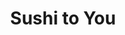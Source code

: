 ---
layout: place
title: Sushi to You
permalink: /iowa/sioux-center/sushi-to-you.html
stateAbbr: IA
stateName: Iowa
cityName: Sioux Center
seo:
  type: restaurant
  links: https://www.sushitoyou.shop/
place_id: ChIJoTPqy5czjIcRpi7gmWgYG9Q
photos:
  - name: >-
      places/ChIJoTPqy5czjIcRpi7gmWgYG9Q/photos/AeeoHcKEjB2o-jmHzANeDGktP8iw-uGRWNTn6e8a_Z-RhbYGJg8NmDWVE-5me-Mk0S2Wn2rsZVqTadiaj8oneeHcxFlLREDO_lfCw8Itkz1Gw1YF7RFQ0q_9l8B27Ezr1Unnj3lzxH3HciwNx3Mh_9YGuDGuKKLWx6GAWLTgdIggIzdHUQuIi2TTSXZJ8p4Hx2jdDDeYeUpDE0-V9JnyXyIuySSS16GENTdJbUDdPKQMglD25URTRb5T1KoTkk0a3eRnlTUFSVgElei0EBnnTl8rz_Foz1RHItGhlYbE3WHLeU5FaQ
    widthPx: 2432
    heightPx: 3130
    authorAttributions:
      - displayName: Sushi to You
        uri: https://maps.google.com/maps/contrib/105266605789411016334
        photoUri: >-
          https://lh3.googleusercontent.com/a-/ALV-UjWqRYOVyCRnGcYHdkXWMUJUBpukLuJWSuEki63-P_85W2VPi9Y=s100-p-k-no-mo
    flagContentUri: >-
      https://www.google.com/local/imagery/report/?cb_client=maps_api_places.places_api&image_key=!1e10!2sAF1QipOk81iXuxcRkDlxsQ63b71qgZtIKdmE3a72RZiN&hl=en-US
    googleMapsUri: >-
      https://www.google.com/maps/place//data=!3m4!1e2!3m2!1sAF1QipOk81iXuxcRkDlxsQ63b71qgZtIKdmE3a72RZiN!2e10!4m2!3m1!1s0x878c3397cbea33a1:0xd41b186899e02ea6
  - name: >-
      places/ChIJoTPqy5czjIcRpi7gmWgYG9Q/photos/AeeoHcJ73gpNDczXda61XzxYfQ7yWsEdJoQybSY6GTLIniqS20FnT7vhChc5Tl8NJtWu0G-KSI2SbAQO-7TRnyrURNBindqlN6sITPlrrRbDz8dd_cyFU_TMrcQCFgv99R6HbliCldN5425Y38PmNda-B7h3a1S_CndjePe2ebHqHhG4WaHh87XaeoRFnpeenmqzHdbwqUOZKQBoICDTtOMryARd3nn1Hu0GqDf5tGj3zx1WMH9WYR94kIO19DqRLVrboNmo20-QxSc3YEgjWB8zJUuctrvkvPpIia-8iD1RYzDyUbZa9G1L5pYG7oZfzs1c2dHP2AuuboT-WSJZFHcXdpk5G-hQa99aaQyHauXFnlpJK_A1rnChWBpCIJLpwj-cbJrCclptt0jsM8PPST67tS1gboj2CFVtPPOnB9WTgSC56Q
    widthPx: 3024
    heightPx: 4032
    authorAttributions:
      - displayName: Ashley Van Essendelft
        uri: https://maps.google.com/maps/contrib/113649972204724498135
        photoUri: >-
          https://lh3.googleusercontent.com/a-/ALV-UjU4rF2xLI-xl-VDwgH8NEOcUsvp50Itb-0K5WNMpj2Th9QXEVMrNg=s100-p-k-no-mo
    flagContentUri: >-
      https://www.google.com/local/imagery/report/?cb_client=maps_api_places.places_api&image_key=!1e10!2sCIHM0ogKEICAgICB2uqbPA&hl=en-US
    googleMapsUri: >-
      https://www.google.com/maps/place//data=!3m4!1e2!3m2!1sCIHM0ogKEICAgICB2uqbPA!2e10!4m2!3m1!1s0x878c3397cbea33a1:0xd41b186899e02ea6
  - name: >-
      places/ChIJoTPqy5czjIcRpi7gmWgYG9Q/photos/AeeoHcLHVPt5rgz_B8Sh8rGxpfqvX2x1vW0FvdjuBYHDJdIfmZY5bTTsBTEQ9EzFmLyDJY5TC4lEUG9jIvfNxfFPT0z3txxPmFOm223SmNFfj4h0lZsZFs0vMKNJiiTTTkdg-fgoFtDyYQKjm84DGT0PdUWrRe57Rc-laK0w2--ufCTZfwUitUbBr7yyh_N4Yw3GijugdunIoOpQTG0fcayVLKHzgAkayrb_t-XpfOnDF7XnWygou5eDjQNKHNf3kmcuJLrc-m3XDiztKgeuUKffbqcMU0nXY4qvYBzGoS7rnhxgIA
    widthPx: 1284
    heightPx: 1458
    authorAttributions:
      - displayName: Sushi to You
        uri: https://maps.google.com/maps/contrib/105266605789411016334
        photoUri: >-
          https://lh3.googleusercontent.com/a-/ALV-UjWqRYOVyCRnGcYHdkXWMUJUBpukLuJWSuEki63-P_85W2VPi9Y=s100-p-k-no-mo
    flagContentUri: >-
      https://www.google.com/local/imagery/report/?cb_client=maps_api_places.places_api&image_key=!1e10!2sAF1QipNBY24Kq9lfFAzP_-ht8pXuX013F3ZgiBiCLLad&hl=en-US
    googleMapsUri: >-
      https://www.google.com/maps/place//data=!3m4!1e2!3m2!1sAF1QipNBY24Kq9lfFAzP_-ht8pXuX013F3ZgiBiCLLad!2e10!4m2!3m1!1s0x878c3397cbea33a1:0xd41b186899e02ea6
  - name: >-
      places/ChIJoTPqy5czjIcRpi7gmWgYG9Q/photos/AeeoHcJ6Yu6AtkcNdnJ3VIqGVwiUg4W9qqAA5TQFmWbA1DKZl3B7cowJ_NNEXdedR49HiTz4jZvSj08jUDPLozeTaWQlH_Q3oI_vmhVHhurUmwH9UnNszQyXLOKB82rJ5qsk10JEytMfa7-BtThmTCuM1CJwsnUFKR_otygbYQeU_E0ISj2FonOMeRzpdkaLaAKgPy9psHaWknw-qLpb0HeO0cgIx1mSzbCKMm3qNjps1wzHIAvk5BKRgjMArLsTljMO4NUBNqBmX1tks7ObzpXmBs-syWXuFJyXQD2CW-LSlmeJVcVQhI_5qAGmtr9663c20PyWHZ-7patYA_b5agd9bav2x0vQ48yNd6bIwjhbXDGTbaCNAeOz9cxAPNl4T3EOYtyzshXmNdbGP4D0sqjeWDzX-GSojQq1WSbd84RnQGnRcg
    widthPx: 2250
    heightPx: 4000
    authorAttributions:
      - displayName: Eddy Mercury
        uri: https://maps.google.com/maps/contrib/111771812192942987997
        photoUri: >-
          https://lh3.googleusercontent.com/a-/ALV-UjVjsrQzBa9Kyfow7hQD2fSqZWf_023vunVkZmTXZMUa4pCdIogf=s100-p-k-no-mo
    flagContentUri: >-
      https://www.google.com/local/imagery/report/?cb_client=maps_api_places.places_api&image_key=!1e10!2sCIHM0ogKEICAgICBkcKCVQ&hl=en-US
    googleMapsUri: >-
      https://www.google.com/maps/place//data=!3m4!1e2!3m2!1sCIHM0ogKEICAgICBkcKCVQ!2e10!4m2!3m1!1s0x878c3397cbea33a1:0xd41b186899e02ea6
  - name: >-
      places/ChIJoTPqy5czjIcRpi7gmWgYG9Q/photos/AeeoHcIYrM00QkJAqKhuOFtbZvKztvFwltSQ-_xCmH0bq1SJeloE2Ap4vhwHFqlDZXlwo0VcEQRFRJ0ZxOPjEEByZT6gfDbHcg8NOonziju2Fb_6ZbmT4eOHjjYE26rePCOP1cTxNzskEzxWRkPD6TUrgNFMk7whrfz0O1CaUMJBdXiiNfiEzfiUo2dLou2jiboSmC3FMsHKqdeddtn4vaUoFVI1TnyzUkBesIPvvvjwvS5iwFMXulwElg_t8SjEVRcU0GH1T22L93KlUv9Yi7W6SrdbBmdLhVnY2v_grm313AxAeQ
    widthPx: 3024
    heightPx: 4032
    authorAttributions:
      - displayName: Sushi to You
        uri: https://maps.google.com/maps/contrib/105266605789411016334
        photoUri: >-
          https://lh3.googleusercontent.com/a-/ALV-UjWqRYOVyCRnGcYHdkXWMUJUBpukLuJWSuEki63-P_85W2VPi9Y=s100-p-k-no-mo
    flagContentUri: >-
      https://www.google.com/local/imagery/report/?cb_client=maps_api_places.places_api&image_key=!1e10!2sAF1QipM7qBqq-whHlf4BIKgKsyh825S-63tTEEzpPNCF&hl=en-US
    googleMapsUri: >-
      https://www.google.com/maps/place//data=!3m4!1e2!3m2!1sAF1QipM7qBqq-whHlf4BIKgKsyh825S-63tTEEzpPNCF!2e10!4m2!3m1!1s0x878c3397cbea33a1:0xd41b186899e02ea6
  - name: >-
      places/ChIJoTPqy5czjIcRpi7gmWgYG9Q/photos/AeeoHcLjYSxwM8gMpOkSVuTbGOag6yBHe__U8E8R88_U1Fkv25p6h4dfcwLq89HaCBpFL5SLnbxWegWfxIv7yxAewCztwHmWRJa8A4LJUNZumCgaIL5nmvPZwAr_lw1pI2XSIsCPAkS729-1bI_RcPYMcd93UIt8krxLVwOyvE-sWtAFmYJu563-nIu_t_MlZ27wptxC65bhTCJItn4eRrdOq0jZdWMYA2_bduhUm0NhyrNw_OHv2wc5ZCd006OVLkMcNBHLAhanyO3qLUGnEKOimRck5lUB5bgvLQqUvkQRKOZdeKhhn2Fyxjpw72X0jEandvRxrCUeSXBGyeKSOzUSnd29eYoZF0lut-9YeB2RKTVUxU4JXRU86MXMeYuVml6cA7d6RgxEgR6aBmj7UWGN-eDhdLD_BCya0ugABPeZ_QSp7iY
    widthPx: 4000
    heightPx: 2250
    authorAttributions:
      - displayName: Eddy Mercury
        uri: https://maps.google.com/maps/contrib/111771812192942987997
        photoUri: >-
          https://lh3.googleusercontent.com/a-/ALV-UjVjsrQzBa9Kyfow7hQD2fSqZWf_023vunVkZmTXZMUa4pCdIogf=s100-p-k-no-mo
    flagContentUri: >-
      https://www.google.com/local/imagery/report/?cb_client=maps_api_places.places_api&image_key=!1e10!2sCIHM0ogKEICAgICBkcKoyQE&hl=en-US
    googleMapsUri: >-
      https://www.google.com/maps/place//data=!3m4!1e2!3m2!1sCIHM0ogKEICAgICBkcKoyQE!2e10!4m2!3m1!1s0x878c3397cbea33a1:0xd41b186899e02ea6
  - name: >-
      places/ChIJoTPqy5czjIcRpi7gmWgYG9Q/photos/AeeoHcJsEJPvdDJGtvMG883FgjhWsE4OcWduVi5Z63E3x0XbRHzgEM1IPhVpgshOsVTmFV2mG2gjW_XAqpoQhxEZhZmjm2QP1j3BzlkC8132eRM65H0CUnzvvXaWVeii7YfPYPY5xcvxX978fXLXKqGCtMEYpRbgHwtp1eSZlFSqWKC6Cx_NUyah26Lj7sCqr-ACz3kAB1-IYKfaPA2VVKNX1ikUxB55TO4jWHfr4Qx3USEKyn14PpCUHFl8PflyFZG3zPxmL_sCsgJEy0JYpAYcyNhsi2hdzxXCpZSXsCA6P-FjbQ
    widthPx: 3851
    heightPx: 2980
    authorAttributions:
      - displayName: Sushi to You
        uri: https://maps.google.com/maps/contrib/105266605789411016334
        photoUri: >-
          https://lh3.googleusercontent.com/a-/ALV-UjWqRYOVyCRnGcYHdkXWMUJUBpukLuJWSuEki63-P_85W2VPi9Y=s100-p-k-no-mo
    flagContentUri: >-
      https://www.google.com/local/imagery/report/?cb_client=maps_api_places.places_api&image_key=!1e10!2sAF1QipNDyEiXO1HxDoG4RllIPuBoUmOYyp3aPPvyBStP&hl=en-US
    googleMapsUri: >-
      https://www.google.com/maps/place//data=!3m4!1e2!3m2!1sAF1QipNDyEiXO1HxDoG4RllIPuBoUmOYyp3aPPvyBStP!2e10!4m2!3m1!1s0x878c3397cbea33a1:0xd41b186899e02ea6
  - name: >-
      places/ChIJoTPqy5czjIcRpi7gmWgYG9Q/photos/AeeoHcKZZhwgKWaPvCYrHpxpYp0sFsg4RntWrVCS8gr8LKCYxK7b7tqreKv8aSD1Ub1G-Ou0OuTZ0ASdRQR_eBIKIP-ezPwj3Uh0RJqJ8RaRIRSnnCgmpFTGJkyV4LnSNtdlQXuioKRP2ddPEG_QYGnWmvTQGujM1KcVZ8wOOgxh0sADlbvR0w3KZVt-VdhMgxk-lMwWfVx4HEWZEaIedyzpdORAy8q1sRHrjStBCl-z76gieqRsO7KamdVRSz1m-G5wJmJOA2-vRL10F07hRudwblm61ONgyYFTIW6QZ1oTNepiuZhzek3rrzjXMMOfp4kBlP3pEzS73jow5tZoOPkhie2afI_q4M80uN-dnDmdbTCYU40crn709fAXT-Sx7vOokG_s3OGdYHwgV-k3L_0BeHWoBqDXFb1XY5qr_NPjCalW5Q
    widthPx: 4000
    heightPx: 2250
    authorAttributions:
      - displayName: Eddy Mercury
        uri: https://maps.google.com/maps/contrib/111771812192942987997
        photoUri: >-
          https://lh3.googleusercontent.com/a-/ALV-UjVjsrQzBa9Kyfow7hQD2fSqZWf_023vunVkZmTXZMUa4pCdIogf=s100-p-k-no-mo
    flagContentUri: >-
      https://www.google.com/local/imagery/report/?cb_client=maps_api_places.places_api&image_key=!1e10!2sCIHM0ogKEICAgICBkcybCg&hl=en-US
    googleMapsUri: >-
      https://www.google.com/maps/place//data=!3m4!1e2!3m2!1sCIHM0ogKEICAgICBkcybCg!2e10!4m2!3m1!1s0x878c3397cbea33a1:0xd41b186899e02ea6
  - name: >-
      places/ChIJoTPqy5czjIcRpi7gmWgYG9Q/photos/AeeoHcLzRoZ3CXwvCTh1-aQ2s4UDWpycPPa0sM3cTJr84BEUs7Mu_leuZ3a9B-vwDrJxefDW3vvBGNRnno6FHdg9VwzhylpFp7Ff2KPVBfnmiGSHGI96dROVhAzQHjnbplZoG2kuhBiEs6V4PNX-j8nEx1saQjVy_PE8Zszy-9qWjVRhLovuTLI5zPRgH7u36HdXb8R9sg2Zs7lwGndbN_kb82LLM2Fu7RH2SaeDMgeyx_OibLsWNR6B8deUu9IdbaOcddY4hglcc-suJ2wY2O1A19ohB8KdbVFtLMAi4cnCBp6uAAfUjhskJLMRmk6kab-PEV08DFSeFTOk9YJy9CGPO-etqT6mAbuicY-H7NygIRKBDCUt87Mi8B4RTIdDHobcuGMeSOBEjz8TYb1Jjmr9sKmepUoBbgE3kfn1ACCOoK2dTrk
    widthPx: 4000
    heightPx: 2250
    authorAttributions:
      - displayName: Eddy Mercury
        uri: https://maps.google.com/maps/contrib/111771812192942987997
        photoUri: >-
          https://lh3.googleusercontent.com/a-/ALV-UjVjsrQzBa9Kyfow7hQD2fSqZWf_023vunVkZmTXZMUa4pCdIogf=s100-p-k-no-mo
    flagContentUri: >-
      https://www.google.com/local/imagery/report/?cb_client=maps_api_places.places_api&image_key=!1e10!2sCIHM0ogKEICAgICBkcKyigE&hl=en-US
    googleMapsUri: >-
      https://www.google.com/maps/place//data=!3m4!1e2!3m2!1sCIHM0ogKEICAgICBkcKyigE!2e10!4m2!3m1!1s0x878c3397cbea33a1:0xd41b186899e02ea6
  - name: >-
      places/ChIJoTPqy5czjIcRpi7gmWgYG9Q/photos/AeeoHcLmWGiJ49n9nEu0hsNcWA0plqSMLh0OOO_g_9S_61waMRFNJZaLVQrUrjugJ6NKblYY4JoIXKWecb7yUWRyKA4s6VihS5NEIQAGhYKSVFqpvjbt2t3hqucR95Kxpuztt-9Z8iucCovrOjU6PdY2MyAoc1onDs5jruq0kyyt1hH3xNZ8PqFfDjG9Ar3pVYq7ZFVwgXZL50U25Djn5AdJKue3CXsaTKdFViMhPcecje-pa_7jXZ6crPuCd4sZ-7YlolnH0LK7E8zUAs1pmdyO4y3AuvrTIyDwXthVRAGZtVJRa_yFgysdbyU_SlnUN6fWTjtlYMTB6mIqsNQc0kiiD8oGVfpu19fRGxsSRjD79xmy6-2fomlYFxEU-16p_TPfvB_wJ3ZBOoqQb4Nj4ut262O4q9JF_SOYCAZ3sPeWlCNesog
    widthPx: 3024
    heightPx: 4032
    authorAttributions:
      - displayName: Kayla Visser
        uri: https://maps.google.com/maps/contrib/101013180717724791259
        photoUri: >-
          https://lh3.googleusercontent.com/a-/ALV-UjV4rabf94_O9EGP0wt3XXHJOzeSDceVPaLfylNTVEMtRxGrxpSm=s100-p-k-no-mo
    flagContentUri: >-
      https://www.google.com/local/imagery/report/?cb_client=maps_api_places.places_api&image_key=!1e10!2sCIHM0ogKEICAgIDBoqCItAE&hl=en-US
    googleMapsUri: >-
      https://www.google.com/maps/place//data=!3m4!1e2!3m2!1sCIHM0ogKEICAgIDBoqCItAE!2e10!4m2!3m1!1s0x878c3397cbea33a1:0xd41b186899e02ea6
address: 24 2nd St NE, Sioux Center, IA 51250, USA
street: 24 2nd St NE
city: Sioux Center
state: IA
zip: '51250'
country: USA
neighborhood: null
latitude: '43.078743'
longitude: '-96.175093'
accessibility_options:
  wheelchairAccessibleParking: true
  wheelchairAccessibleEntrance: true
  wheelchairAccessibleRestroom: true
  wheelchairAccessibleSeating: true
business_status: OPERATIONAL
name: Sushi to You
google_maps_links:
  directionsUri: >-
    https://www.google.com/maps/dir//''/data=!4m7!4m6!1m1!4e2!1m2!1m1!1s0x878c3397cbea33a1:0xd41b186899e02ea6!3e0
  placeUri: https://maps.google.com/?cid=15283836597949181606
  writeAReviewUri: >-
    https://www.google.com/maps/place//data=!4m3!3m2!1s0x878c3397cbea33a1:0xd41b186899e02ea6!12e1
  reviewsUri: >-
    https://www.google.com/maps/place//data=!4m4!3m3!1s0x878c3397cbea33a1:0xd41b186899e02ea6!9m1!1b1
  photosUri: >-
    https://www.google.com/maps/place//data=!4m3!3m2!1s0x878c3397cbea33a1:0xd41b186899e02ea6!10e5
primary_type: Restaurant
opening_hours:
  regular: null
  current: null
secondary_opening_hours:
  regular:
    weekdayDescriptions: null
    type: null
  current:
    weekdayDescriptions: null
    type: null
phone: (712) 449-6519
price_level: null
price_range: $10 &ndash; $20
rating: '4.9'
rating_count: 0
website: https://www.sushitoyou.shop/
description: >-
  Discover Sushi to You in Sioux Center, IA$$$Sushi to You in Sioux Center, IA,
  stands out as a welcoming spot for enjoying fresh Japanese-inspired cuisine in
  a relaxed setting. This casual eatery focuses on comforting dishes, healthy
  choices, and tasty small plates, making it ideal for anyone seeking a quick
  and satisfying meal. Its kid-friendly vibe and accessibility features, like
  easy parking and entrances, enhance the overall experience for families and
  groups. Patrons can opt for dine-in or takeout, perfect for those exploring
  sushi spots in the area. Whether you're in the mood for light, flavorful
  options or a convenient meal, this place delivers a comfortable atmosphere
  that caters to everyday dining needs.
generative_summary: >-
  Discover Sushi to You in Sioux Center, IA$$$Sushi to You in Sioux Center, IA,
  stands out as a welcoming spot for enjoying fresh Japanese-inspired cuisine in
  a relaxed setting. This casual eatery focuses on comforting dishes, healthy
  choices, and tasty small plates, making it ideal for anyone seeking a quick
  and satisfying meal. Its kid-friendly vibe and accessibility features, like
  easy parking and entrances, enhance the overall experience for families and
  groups. Patrons can opt for dine-in or takeout, perfect for those exploring
  sushi spots in the area. Whether you're in the mood for light, flavorful
  options or a convenient meal, this place delivers a comfortable atmosphere
  that caters to everyday dining needs.
generative_disclosure: Summarized by AI using the Grok-3-Mini model.
reviews:
  - name: >-
      places/ChIJoTPqy5czjIcRpi7gmWgYG9Q/reviews/ChdDSUhNMG9nS0VJQ0FnSURYNW9udGtRRRAB
    relativePublishTimeDescription: 5 months ago
    rating: 4
    text:
      text: >-
        Cute little store front, Ease of ordering. Naked rolls are the best in
        my limited opinion. The tempura batter on the 2 fried rolls options is a
        little on the thick side vs. light and crispy. The Yum Yum sauce is
        incredible!
      languageCode: en
    originalText:
      text: >-
        Cute little store front, Ease of ordering. Naked rolls are the best in
        my limited opinion. The tempura batter on the 2 fried rolls options is a
        little on the thick side vs. light and crispy. The Yum Yum sauce is
        incredible!
      languageCode: en
    authorAttribution:
      displayName: Alison Pauley
      uri: https://www.google.com/maps/contrib/111646416759960200039/reviews
      photoUri: >-
        https://lh3.googleusercontent.com/a/ACg8ocIIOaQd9m_45paQNf896q9zocE5DP1gYlsX93sPgL78M5OlsQ=s128-c0x00000000-cc-rp-mo-ba5
    publishTime: '2024-10-26T21:41:05.602323Z'
    flagContentUri: >-
      https://www.google.com/local/review/rap/report?postId=ChdDSUhNMG9nS0VJQ0FnSURYNW9udGtRRRAB&d=17924085&t=1
    googleMapsUri: >-
      https://www.google.com/maps/reviews/data=!4m6!14m5!1m4!2m3!1sChdDSUhNMG9nS0VJQ0FnSURYNW9udGtRRRAB!2m1!1s0x878c3397cbea33a1:0xd41b186899e02ea6
  - name: >-
      places/ChIJoTPqy5czjIcRpi7gmWgYG9Q/reviews/ChZDSUhNMG9nS0VJQ0FnSUNiMy1yd1ZnEAE
    relativePublishTimeDescription: 8 months ago
    rating: 3
    text:
      text: >-
        The concept is amazing. Quick sushi, amazing service, clean… However, if
        you are looking for REAL sushi, this is not the place. They offer 6
        rolls. All of which are different variations of each other. None contain
        raw fish and 4 out of 6 are fried. As someone who is gluten free, two
        options that are the exact same is not ideal. Not to mention they are
        incredibly bland. A variety would bring this place to 5 stars easily. If
        I am craving sushi, I’d avoid this place and travel to a restaurant in
        Sioux City or Sioux Falls to get my fix.
      languageCode: en
    originalText:
      text: >-
        The concept is amazing. Quick sushi, amazing service, clean… However, if
        you are looking for REAL sushi, this is not the place. They offer 6
        rolls. All of which are different variations of each other. None contain
        raw fish and 4 out of 6 are fried. As someone who is gluten free, two
        options that are the exact same is not ideal. Not to mention they are
        incredibly bland. A variety would bring this place to 5 stars easily. If
        I am craving sushi, I’d avoid this place and travel to a restaurant in
        Sioux City or Sioux Falls to get my fix.
      languageCode: en
    authorAttribution:
      displayName: Taylor Mesman
      uri: https://www.google.com/maps/contrib/104054546161434365364/reviews
      photoUri: >-
        https://lh3.googleusercontent.com/a/ACg8ocJwy65YFRyyvFksJaeGt8ICQ9M-jS2gNaXJ0iTtvXE9LQ7qtw=s128-c0x00000000-cc-rp-mo
    publishTime: '2024-07-31T13:43:16.018621Z'
    flagContentUri: >-
      https://www.google.com/local/review/rap/report?postId=ChZDSUhNMG9nS0VJQ0FnSUNiMy1yd1ZnEAE&d=17924085&t=1
    googleMapsUri: >-
      https://www.google.com/maps/reviews/data=!4m6!14m5!1m4!2m3!1sChZDSUhNMG9nS0VJQ0FnSUNiMy1yd1ZnEAE!2m1!1s0x878c3397cbea33a1:0xd41b186899e02ea6
  - name: >-
      places/ChIJoTPqy5czjIcRpi7gmWgYG9Q/reviews/ChZDSUhNMG9nS0VJQ0FnSURSd3FtaEVREAE
    relativePublishTimeDescription: a year ago
    rating: 5
    text:
      text: >-
        Staying at hotel and thought man sushi would be good right now! Glad I
        did it was awesome! Simple place, simple menu, quick service. The mango
        sauce was delicious as well. Will be going back my next trip here in a
        few weeks!
      languageCode: en
    originalText:
      text: >-
        Staying at hotel and thought man sushi would be good right now! Glad I
        did it was awesome! Simple place, simple menu, quick service. The mango
        sauce was delicious as well. Will be going back my next trip here in a
        few weeks!
      languageCode: en
    authorAttribution:
      displayName: Ryan Weis
      uri: https://www.google.com/maps/contrib/109891736476029912457/reviews
      photoUri: >-
        https://lh3.googleusercontent.com/a-/ALV-UjXvMbWNGsbg01_9-yl0Fvdyv9TEnntW44dhvVjODDX6Uga9bGI=s128-c0x00000000-cc-rp-mo-ba3
    publishTime: '2023-04-21T00:41:52.649353Z'
    flagContentUri: >-
      https://www.google.com/local/review/rap/report?postId=ChZDSUhNMG9nS0VJQ0FnSURSd3FtaEVREAE&d=17924085&t=1
    googleMapsUri: >-
      https://www.google.com/maps/reviews/data=!4m6!14m5!1m4!2m3!1sChZDSUhNMG9nS0VJQ0FnSURSd3FtaEVREAE!2m1!1s0x878c3397cbea33a1:0xd41b186899e02ea6
  - name: >-
      places/ChIJoTPqy5czjIcRpi7gmWgYG9Q/reviews/ChdDSUhNMG9nS0VJQ0FnSUROaHEzbHdnRRAB
    relativePublishTimeDescription: a year ago
    rating: 5
    text:
      text: >-
        My daughter & I always share the Gorilla Boom & California Dreams! They
        are both so delicious!!! We also love their yum yum sauce! They are
        great at having your order ready at the time you specify and are very
        friendly!
      languageCode: en
    originalText:
      text: >-
        My daughter & I always share the Gorilla Boom & California Dreams! They
        are both so delicious!!! We also love their yum yum sauce! They are
        great at having your order ready at the time you specify and are very
        friendly!
      languageCode: en
    authorAttribution:
      displayName: Tammy Nieuwsma
      uri: https://www.google.com/maps/contrib/101416474448841274226/reviews
      photoUri: >-
        https://lh3.googleusercontent.com/a-/ALV-UjVElYHL8xnd1mZqVfdpFwjDej4s2CAcR1av76ZhXnxGzo162LUw=s128-c0x00000000-cc-rp-mo-ba4
    publishTime: '2024-01-22T01:23:31.731156Z'
    flagContentUri: >-
      https://www.google.com/local/review/rap/report?postId=ChdDSUhNMG9nS0VJQ0FnSUROaHEzbHdnRRAB&d=17924085&t=1
    googleMapsUri: >-
      https://www.google.com/maps/reviews/data=!4m6!14m5!1m4!2m3!1sChdDSUhNMG9nS0VJQ0FnSUROaHEzbHdnRRAB!2m1!1s0x878c3397cbea33a1:0xd41b186899e02ea6
  - name: >-
      places/ChIJoTPqy5czjIcRpi7gmWgYG9Q/reviews/ChZDSUhNMG9nS0VJQ0FnSUMzdXRUTUhnEAE
    relativePublishTimeDescription: 5 months ago
    rating: 5
    text:
      text: >-
        Just moved near Sioux Center and really no Sushi near.  Tried this place
        and they are very good.  This location has 6 rolls and they were all
        good!!!
      languageCode: en
    originalText:
      text: >-
        Just moved near Sioux Center and really no Sushi near.  Tried this place
        and they are very good.  This location has 6 rolls and they were all
        good!!!
      languageCode: en
    authorAttribution:
      displayName: Cassie Daniels
      uri: https://www.google.com/maps/contrib/116271270688307356920/reviews
      photoUri: >-
        https://lh3.googleusercontent.com/a/ACg8ocLQaPSTeKjd-D0LL5DgKQqSj_zWD1A_eG-0kvrUDHmP1NLsVQ=s128-c0x00000000-cc-rp-mo
    publishTime: '2024-11-04T22:44:02.412380Z'
    flagContentUri: >-
      https://www.google.com/local/review/rap/report?postId=ChZDSUhNMG9nS0VJQ0FnSUMzdXRUTUhnEAE&d=17924085&t=1
    googleMapsUri: >-
      https://www.google.com/maps/reviews/data=!4m6!14m5!1m4!2m3!1sChZDSUhNMG9nS0VJQ0FnSUMzdXRUTUhnEAE!2m1!1s0x878c3397cbea33a1:0xd41b186899e02ea6
review_summary: >-
  What Customers Are Saying About This Spot$$$Visitors often highlight the
  straightforward ordering process and the flavorful rolls as standout features
  of this local sushi option, making it a go-to for hassle-free meals. While
  some note that certain fried items could be crispier, the signature sauces add
  a delicious twist that keeps things enjoyable. Overall, the quick service and
  clean environment earn high marks, appealing to those looking for reliable
  nearby choices. Many appreciate the simple menu for its tasty hits, especially
  when craving something fresh and accessible. It's a solid pick for sushi
  enthusiasts in the region, with feedback generally leaning positive despite
  minor suggestions for more variety.
review_disclosure: Summarized by AI using the Grok-3-Mini model.
parking_options:
  freeParkingLot: true
  freeStreetParking: true
payment_options:
  acceptsCreditCards: true
  acceptsDebitCards: true
  acceptsCashOnly: false
  acceptsNfc: true
allow_dogs: null
curbside_pickup: null
delivery: false
dine_in: true
good_for_children: true
good_for_groups: null
good_for_sports: false
live_music: false
menu_for_children: null
outdoor_seating: null
reservable: null
restroom: true
serves_beer: false
serves_breakfast: null
serves_brunch: null
serves_cocktails: false
serves_coffee: null
serves_dinner: true
serves_dessert: null
serves_lunch: true
serves_vegetarian_food: null
serves_wine: false
takeout: true
update_category: pro
places_description: null

---